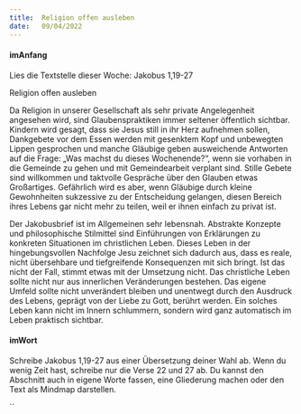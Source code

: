 ```yaml
---
title:  Religion offen ausleben
date:   09/04/2022
---
```


#### imAnfang

Lies die Textstelle dieser Woche: Jakobus 1,19-27

Religion offen ausleben

Da Religion in unserer Gesellschaft als sehr private Angelegenheit angesehen wird, sind Glaubenspraktiken immer seltener öffentlich sichtbar. Kindern wird gesagt, dass sie Jesus still in ihr Herz aufnehmen sollen, Dankgebete vor dem Essen werden mit gesenktem Kopf und unbewegten Lippen gesprochen und manche Gläubige geben ausweichende Antworten auf die Frage: „Was machst du dieses Wochenende?“, wenn sie vorhaben in die Gemeinde zu gehen und mit Gemeindearbeit verplant sind. Stille Gebete sind willkommen und taktvolle Gespräche über den Glauben etwas Großartiges. Gefährlich wird es aber, wenn Gläubige durch kleine Gewohnheiten sukzessive zu der Entscheidung gelangen, diesen Bereich ihres Lebens gar nicht mehr zu teilen, weil er ihnen einfach zu privat ist.

Der Jakobusbrief ist im Allgemeinen sehr lebensnah. Abstrakte Konzepte und philosophische Stilmittel sind Einführungen von Erklärungen zu konkreten Situationen im christlichen Leben. Dieses Leben in der hingebungsvollen Nachfolge Jesu zeichnet sich dadurch aus, dass es reale, nicht übersehbare und tiefgreifende Konsequenzen mit sich bringt. Ist das nicht der Fall, stimmt etwas mit der Umsetzung nicht. Das christliche Leben sollte nicht nur aus innerlichen Veränderungen bestehen. Das eigene Umfeld sollte nicht unverändert bleiben und unentwegt durch den Ausdruck des Lebens, geprägt von der Liebe zu Gott, berührt werden. Ein solches Leben kann nicht im Innern schlummern, sondern wird ganz automatisch im Leben praktisch sichtbar.

#### imWort

Schreibe Jakobus 1,19-27 aus einer Übersetzung deiner Wahl ab. Wenn du wenig Zeit hast, schreibe nur die Verse 22 und 27 ab. Du kannst den Abschnitt auch in eigene Worte fassen, eine Gliederung machen oder den Text als Mindmap darstellen.

``
